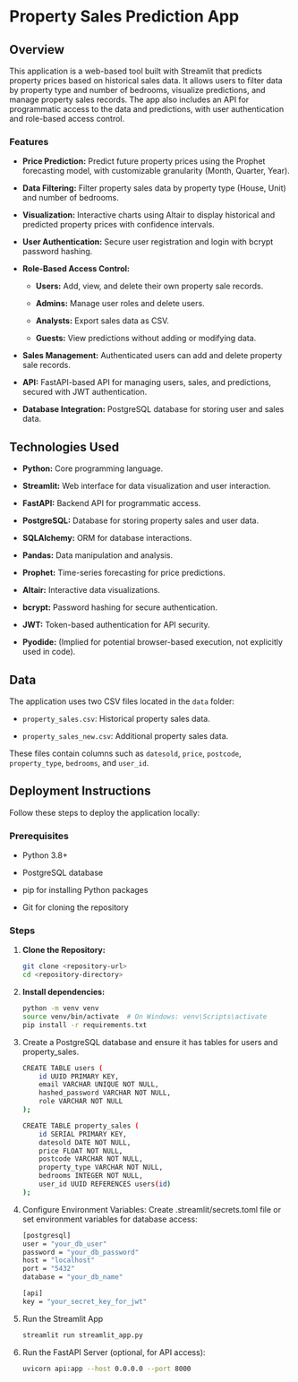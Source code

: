 # Property Sales Prediction App

## Overview

This application is a web-based tool built with Streamlit that predicts property prices based on historical sales data. It allows users to filter data by property type and number of bedrooms, visualize predictions, and manage property sales records. The app also includes an API for programmatic access to the data and predictions, with user authentication and role-based access control.

### Features

- **Price Prediction:** Predict future property prices using the Prophet forecasting model, with customizable granularity (Month, Quarter, Year).

- **Data Filtering:** Filter property sales data by property type (House, Unit) and number of bedrooms.

- **Visualization:** Interactive charts using Altair to display historical and predicted property prices with confidence intervals.

- **User Authentication:** Secure user registration and login with bcrypt password hashing.

- **Role-Based Access Control:**

  - **Users:** Add, view, and delete their own property sale records.

  - **Admins:** Manage user roles and delete users.

  - **Analysts:** Export sales data as CSV.

  - **Guests:** View predictions without adding or modifying data.

- **Sales Management:** Authenticated users can add and delete property sale records.

- **API:** FastAPI-based API for managing users, sales, and predictions, secured with JWT authentication.

- **Database Integration:** PostgreSQL database for storing user and sales data.

## Technologies Used

- **Python:** Core programming language.

- **Streamlit:** Web interface for data visualization and user interaction.

- **FastAPI:** Backend API for programmatic access.

- **PostgreSQL:** Database for storing property sales and user data.

- **SQLAlchemy:** ORM for database interactions.

- **Pandas:** Data manipulation and analysis.

- **Prophet:** Time-series forecasting for price predictions.

- **Altair:** Interactive data visualizations.

- **bcrypt:** Password hashing for secure authentication.

- **JWT:** Token-based authentication for API security.

- **Pyodide:** (Implied for potential browser-based execution, not explicitly used in code).

## Data

The application uses two CSV files located in the `data` folder:

- `property_sales.csv`: Historical property sales data.

- `property_sales_new.csv`: Additional property sales data.

These files contain columns such as `datesold`, `price`, `postcode`, `property_type`, `bedrooms`, and `user_id`.

## Deployment Instructions

Follow these steps to deploy the application locally:

### Prerequisites

- Python 3.8+

- PostgreSQL database

- pip for installing Python packages

- Git for cloning the repository

### Steps

1. **Clone the Repository:**

   ```bash
   git clone <repository-url>
   cd <repository-directory>

2. **Install dependencies:**

   ```bash
   python -m venv venv
   source venv/bin/activate  # On Windows: venv\Scripts\activate
   pip install -r requirements.txt

3. Create a PostgreSQL database and ensure it has tables for users and property_sales.

    ```bash
    CREATE TABLE users (
        id UUID PRIMARY KEY,
        email VARCHAR UNIQUE NOT NULL,
        hashed_password VARCHAR NOT NULL,
        role VARCHAR NOT NULL
    );
    
    CREATE TABLE property_sales (
        id SERIAL PRIMARY KEY,
        datesold DATE NOT NULL,
        price FLOAT NOT NULL,
        postcode VARCHAR NOT NULL,
        property_type VARCHAR NOT NULL,
        bedrooms INTEGER NOT NULL,
        user_id UUID REFERENCES users(id)
    );

4. Configure Environment Variables: Create .streamlit/secrets.toml file or set environment variables for database access:

    ```bash
    [postgresql]
    user = "your_db_user"
    password = "your_db_password"
    host = "localhost"
    port = "5432"
    database = "your_db_name"
    
    [api]
    key = "your_secret_key_for_jwt"

5. Run the Streamlit App

    ```bash
    streamlit run streamlit_app.py

6. Run the FastAPI Server (optional, for API access):

    ```bash
    uvicorn api:app --host 0.0.0.0 --port 8000
